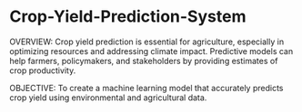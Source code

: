 # Crop-Yield-Prediction-System
OVERVIEW:
Crop yield prediction is essential for agriculture, especially in optimizing resources and addressing climate impact. Predictive models can help farmers, policymakers, and stakeholders by providing estimates of crop productivity.

OBJECTIVE:
To create a machine learning model that accurately predicts crop yield using environmental and agricultural data.
